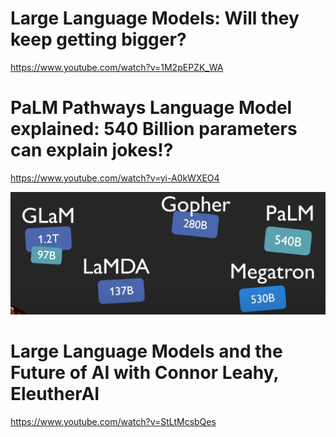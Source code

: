 # Large Language Models: Will they keep getting bigger?
https://www.youtube.com/watch?v=1M2pEPZK_WA

# PaLM Pathways Language Model explained: 540 Billion parameters can explain jokes!?
https://www.youtube.com/watch?v=yi-A0kWXEO4

![](files/lec02-r16.jpg)

# Large Language Models and the Future of AI with Connor Leahy, EleutherAI
https://www.youtube.com/watch?v=StLtMcsbQes

